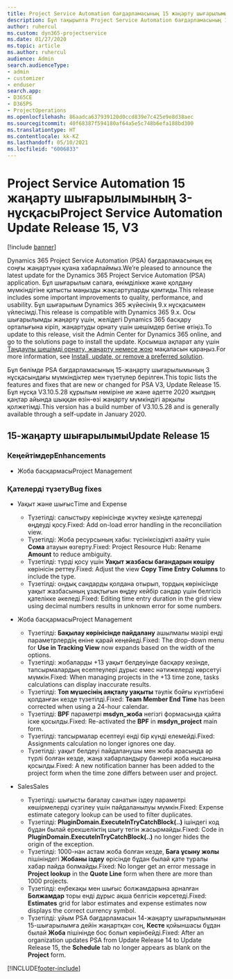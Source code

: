 ```yaml
---
title: Project Service Automation бағдарламасының 15 жаңарту шығарылымы 3-нұсқасындағы жаңалықтар немесе өзгерістер
description: Бұл тақырыпта Project Service Automation бағдарламасының 15-жаңарту шығарылымының 3 нұсқасындағы жаңалықтар туралы ақпарат беріледі.
author: ruhercul
ms.custom: dyn365-projectservice
ms.date: 01/27/2020
ms.topic: article
ms.author: ruhercul
audience: Admin
search.audienceType:
- admin
- customizer
- enduser
search.app:
- D365CE
- D365PS
- ProjectOperations
ms.openlocfilehash: 86aadca637939120d0ccd839e7c425e9e8d38aec
ms.sourcegitcommit: 40f68387f594180af64a5e5c748b6efa188bd300
ms.translationtype: HT
ms.contentlocale: kk-KZ
ms.lasthandoff: 05/10/2021
ms.locfileid: "6006833"
---
```

# <a name="project-service-automation-update-release-15-v3"></a><span data-ttu-id="f2cdd-103">Project Service Automation 15 жаңарту шығарылымының 3-нұсқасы</span><span class="sxs-lookup"><span data-stu-id="f2cdd-103">Project Service Automation Update Release 15, V3</span></span>

[!include [banner](../includes/psa-now-project-operations.md)]

<span data-ttu-id="f2cdd-104">Dynamics 365 Project Service Automation (PSA) бағдарламасының ең соңғы жаңартуын қуана хабарлаймыз.</span><span class="sxs-lookup"><span data-stu-id="f2cdd-104">We’re pleased to announce the latest update for the Dynamics 365 Project Service Automation (PSA) application.</span></span> <span data-ttu-id="f2cdd-105">Бұл шығарылым сапаға, өнімділікке және қолдану мүмкіндігіне қатысты маңызды жақсартуларды қамтиды.</span><span class="sxs-lookup"><span data-stu-id="f2cdd-105">This release includes some important improvements to quality, performance, and usability.</span></span> <span data-ttu-id="f2cdd-106">Бұл шығарылым Dynamics 365 жүйесінің 9.x нұсқасымен үйлесімді.</span><span class="sxs-lookup"><span data-stu-id="f2cdd-106">This release is compatible with Dynamics 365 9.x.</span></span> <span data-ttu-id="f2cdd-107">Осы шығарылымды жаңарту үшін, желідегі Dynamics 365 басқару орталығына кіріп, жаңартуды орнату үшін шешімдер бетіне өтіңіз.</span><span class="sxs-lookup"><span data-stu-id="f2cdd-107">To update to this release, visit the Admin Center for Dynamics 365 online, and go to the solutions page to install the update.</span></span> <span data-ttu-id="f2cdd-108">Қосымша ақпарат алу үшін [Таңдаулы шешімді орнату, жаңарту немесе жою](/power-platform/admin/install-remove-preferred-solution) мақаласын қараңыз.</span><span class="sxs-lookup"><span data-stu-id="f2cdd-108">For more information, see [Install, update, or remove a preferred solution](/power-platform/admin/install-remove-preferred-solution).</span></span>

<span data-ttu-id="f2cdd-109">Бұл бөлімде PSA бағдарламасының 15-жаңарту шығарылымының 3 нұсқасындағы мүмкіндіктер мен түзетулер берілген.</span><span class="sxs-lookup"><span data-stu-id="f2cdd-109">This topic lists the features and fixes that are new or changed for PSA V3, Update Release 15.</span></span> <span data-ttu-id="f2cdd-110">Бұл нұсқа V3.10.5.28 құрылым нөміріне ие және әдетте 2020 жылдың қаңтар айында шыққан өзін-өзі жаңарту мүмкіндігі арқылы қолжетімді.</span><span class="sxs-lookup"><span data-stu-id="f2cdd-110">This version has a build number of V3.10.5.28 and is generally available through a self-update in January 2020.</span></span>

## <a name="update-release-15"></a><span data-ttu-id="f2cdd-111">15-жаңарту шығарылымы</span><span class="sxs-lookup"><span data-stu-id="f2cdd-111">Update Release 15</span></span> 

### <a name="enhancements"></a><span data-ttu-id="f2cdd-112">Кеңейтімдер</span><span class="sxs-lookup"><span data-stu-id="f2cdd-112">Enhancements</span></span>

- <span data-ttu-id="f2cdd-113">Жоба басқармасы</span><span class="sxs-lookup"><span data-stu-id="f2cdd-113">Project Management</span></span>

### <a name="bug-fixes"></a><span data-ttu-id="f2cdd-114">Қателерді түзету</span><span class="sxs-lookup"><span data-stu-id="f2cdd-114">Bug fixes</span></span>

- <span data-ttu-id="f2cdd-115">Уақыт және шығыс</span><span class="sxs-lookup"><span data-stu-id="f2cdd-115">Time and Expense</span></span>

  - <span data-ttu-id="f2cdd-116">Түзетілді: салыстыру көрінісінде жүктеу кезінде қателерді өңдеуді қосу.</span><span class="sxs-lookup"><span data-stu-id="f2cdd-116">Fixed: Add on-load error handling in the reconciliation view.</span></span>
  - <span data-ttu-id="f2cdd-117">Түзетілді: Жоба ресурсының хабы: түсініксіздікті азайту үшін **Сома** атауын өзгерту.</span><span class="sxs-lookup"><span data-stu-id="f2cdd-117">Fixed: Project Resource Hub: Rename **Amount** to reduce ambiguity.</span></span>
  - <span data-ttu-id="f2cdd-118">Түзетілді: түрді қосу үшін **Уақыт жазбасы бағандарын көшіру** көрінісін реттеу.</span><span class="sxs-lookup"><span data-stu-id="f2cdd-118">Fixed: Adjust the view **Copy Time Entry Columns** to include the type.</span></span>
  - <span data-ttu-id="f2cdd-119">Түзетілді: ондық сандарды қолдана отырып, тордың көрінісінде уақыт жазбасының ұзақтығын өңдеу кейбір сандар үшін белгісіз қателікке әкеледі.</span><span class="sxs-lookup"><span data-stu-id="f2cdd-119">Fixed: Editing time entry duration in the grid view using decimal numbers results in unknown error for some numbers.</span></span>

- <span data-ttu-id="f2cdd-120">Жоба басқармасы</span><span class="sxs-lookup"><span data-stu-id="f2cdd-120">Project Management</span></span>

  - <span data-ttu-id="f2cdd-121">Түзетілді: **Бақылау көрінісінде пайдалану** ашылмалы мәзірі енді параметрлердің еніне қарай кеңейеді.</span><span class="sxs-lookup"><span data-stu-id="f2cdd-121">Fixed: The drop-down menu for **Use in Tracking View** now expands based on the width of the options.</span></span>
  - <span data-ttu-id="f2cdd-122">Түзетілді: жобаларды +13 уақыт белдеуінде басқару кезінде, тапсырмалардың есептеулері дұрыс емес нәтижелерді көрсетуі мүмкін.</span><span class="sxs-lookup"><span data-stu-id="f2cdd-122">Fixed: When managing projects in the +13 time zone, tasks calculations can display inaccurate results.</span></span>
  - <span data-ttu-id="f2cdd-123">Түзетілді: **Топ мүшесінің аяқталу уақыты** тәулік бойғы күнтізбені қолданған кезде түзетілді.</span><span class="sxs-lookup"><span data-stu-id="f2cdd-123">Fixed: **Team Member End Time** has been corrected when using a 24-hour calendar.</span></span>
  - <span data-ttu-id="f2cdd-124">Түзетілді: **BPF** параметрі **msdyn_жоба** негізгі формасында қайта іске қосылды.</span><span class="sxs-lookup"><span data-stu-id="f2cdd-124">Fixed: Re-activated the **BPF** in **msdyn_project** main form.</span></span>
  - <span data-ttu-id="f2cdd-125">Түзетілді: тапсырмалар есептеуі енді бір күнді елемейді.</span><span class="sxs-lookup"><span data-stu-id="f2cdd-125">Fixed: Assignments calculation no longer ignores one day.</span></span>
  - <span data-ttu-id="f2cdd-126">Түзетілді: уақыт белдеуі пайдаланушы мен жоба арасында әр түрлі болған кезде, жаңа хабарландыру баннері жоба нысанына қосылды.</span><span class="sxs-lookup"><span data-stu-id="f2cdd-126">Fixed: A new notification banner has been added to the project form when the time zone differs between user and project.</span></span>

- <span data-ttu-id="f2cdd-127">Sales</span><span class="sxs-lookup"><span data-stu-id="f2cdd-127">Sales</span></span>

  - <span data-ttu-id="f2cdd-128">Түзетілді: шығысты бағалау санатын іздеу параметрі көшірмелерді сүзгілеу үшін пайдаланылуы мүмкін.</span><span class="sxs-lookup"><span data-stu-id="f2cdd-128">Fixed: Expense estimate category lookup can be used to filter duplicates.</span></span>
  - <span data-ttu-id="f2cdd-129">Түзетілді: **PluginDomain.ExecuteInTryCatchBlock(..)** ішіндегі код бұдан былай ерекшеліктің шығу тегін жасырмайды.</span><span class="sxs-lookup"><span data-stu-id="f2cdd-129">Fixed: Code in **PluginDomain.ExecuteInTryCatchBlock(..)** no longer hides the origin of the exception.</span></span>
  - <span data-ttu-id="f2cdd-130">Түзетілді: 1000-нан астам жоба болған кезде, **Баға ұсыну жолы** пішініндегі **Жобаны іздеу** өрісінде бұдан былай қате туралы хабар пайда болмайды.</span><span class="sxs-lookup"><span data-stu-id="f2cdd-130">Fixed: No longer get an error message in **Project lookup** in the **Quote Line** form when there are more than 1000 projects.</span></span>
  - <span data-ttu-id="f2cdd-131">Түзетілді: еңбекақы мен шығыс болжамдарына арналған **Болжамдар** торы енді дұрыс ақша белгісін көрсетеді.</span><span class="sxs-lookup"><span data-stu-id="f2cdd-131">Fixed: **Estimates** grid for labor estimates and expense estimates now displays the correct currency symbol.</span></span>
  - <span data-ttu-id="f2cdd-132">Түзетілді: ұйым PSA бағдарламасын 14-жаңарту шығарылымынан 15-шығарылымға дейін жаңартқан соң, **Кесте** қойыншасы бұдан былай **Жоба** пішінінде бос болып көрінбейді.</span><span class="sxs-lookup"><span data-stu-id="f2cdd-132">Fixed: After an organization updates PSA from Update Release 14 to Update Release 15, the **Schedule** tab no longer appears as blank on the **Project** form.</span></span>


[!INCLUDE[footer-include](../includes/footer-banner.md)]